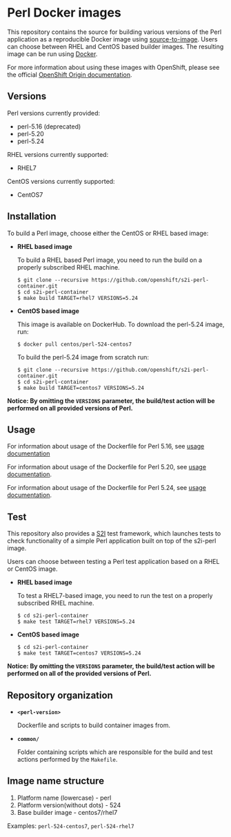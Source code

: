 Perl Docker images
==================

This repository contains the source for building various versions of
the Perl application as a reproducible Docker image using
[source-to-image](https://github.com/openshift/source-to-image).
Users can choose between RHEL and CentOS based builder images.
The resulting image can be run using [Docker](http://docker.io).

For more information about using these images with OpenShift, please see the
official [OpenShift Origin documentation](https://docs.openshift.org/latest/using_images/s2i_images/perl.html).

Versions
---------------
Perl versions currently provided:
* perl-5.16 (deprecated)
* perl-5.20
* perl-5.24

RHEL versions currently supported:
* RHEL7

CentOS versions currently supported:
* CentOS7


Installation
---------------
To build a Perl image, choose either the CentOS or RHEL based image:

*  **RHEL based image**

    To build a RHEL based Perl image, you need to run the build on a properly
    subscribed RHEL machine.

    ```
    $ git clone --recursive https://github.com/openshift/s2i-perl-container.git
    $ cd s2i-perl-container
    $ make build TARGET=rhel7 VERSIONS=5.24
    ```

*  **CentOS based image**

    This image is available on DockerHub. To download the perl-5.24 image, run:

    ```
    $ docker pull centos/perl-524-centos7
    ```

    To build the perl-5.24 image from scratch run:

    ```
    $ git clone --recursive https://github.com/openshift/s2i-perl-container.git
    $ cd s2i-perl-container
    $ make build TARGET=centos7 VERSIONS=5.24
    ```

**Notice: By omitting the `VERSIONS` parameter, the build/test action will be performed
on all provided versions of Perl.**


Usage
---------------------------------

For information about usage of the Dockerfile for Perl 5.16,
see [usage documentation](5.16/README.md)

For information about usage of the Dockerfile for Perl 5.20,
see [usage documentation](5.20/README.md).

For information about usage of the Dockerfile for Perl 5.24,
see [usage documentation](5.24/README.md).


Test
---------------------
This repository also provides a [S2I](https://github.com/openshift/source-to-image) test framework,
which launches tests to check functionality of a simple Perl application built on top of the s2i-perl image.

Users can choose between testing a Perl test application based on a RHEL or CentOS image.

*  **RHEL based image**

    To test a RHEL7-based image, you need to run the test on a properly
    subscribed RHEL machine.

    ```
    $ cd s2i-perl-container
    $ make test TARGET=rhel7 VERSIONS=5.24
    ```

*  **CentOS based image**

    ```
    $ cd s2i-perl-container
    $ make test TARGET=centos7 VERSIONS=5.24
    ```

**Notice: By omitting the `VERSIONS` parameter, the build/test action will be performed
on all of the provided versions of Perl.**


Repository organization
------------------------
* **`<perl-version>`**

    Dockerfile and scripts to build container images from.

* **`common/`**

    Folder containing scripts which are responsible for the build and test actions performed by the `Makefile`.


Image name structure
------------------------

1. Platform name (lowercase) - perl
2. Platform version(without dots) - 524
3. Base builder image - centos7/rhel7

Examples: `perl-524-centos7`, `perl-524-rhel7`

